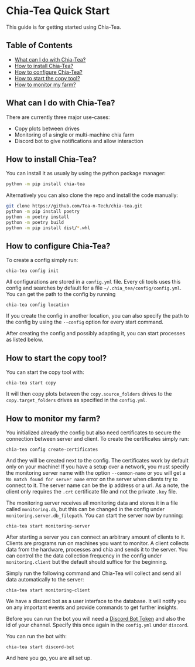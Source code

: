 # Chia-Tea Quick Start

This guide is for getting started using Chia-Tea.

## Table of Contents

- [What can I do with Chia-Tea?](#what-can-i-do-with-chia-tea)
- [How to install Chia-Tea?](#how-to-install-chia-tea)
- [How to configure Chia-Tea?](#how-to-configure-chia-tea)
- [How to start the copy tool?](#how-to-start-the-copy-tool)
- [How to monitor my farm?](#how-to-monitor-my-farm)

## What can I do with Chia-Tea?

There are currently three major use-cases:

- Copy plots between drives
- Monitoring of a single or multi-machine chia farm
- Discord bot to give notifications and allow interaction

## How to install Chia-Tea?

You can install it as usualy by using the python package manager:

```bash
python -m pip install chia-tea
```

Alternatively you can also clone the repo and install the code manually:

```bash
git clone https://github.com/Tea-n-Tech/chia-tea.git
python -m pip install poetry
python -m poetry install
python -m poetry build
python -m pip install dist/*.whl
```

## How to configure Chia-Tea?

To create a config simply run:

```
chia-tea config init
```

All configurations are stored in a `config.yml` file.
Every cli tools uses this config and searches by default for
a file `~/.chia_tea/config/config.yml`.
You can get the path to the config by running

```
chia-tea config location
```

If you create the config in another location, you can also specify the path to
the config by using the `--config` option for every start command.

After creating the config and possibly adapting it, you can start processes as
listed below.

## How to start the copy tool?

You can start the copy tool with:

```
chia-tea start copy
```

It will then copy plots between the `copy.source_folders` drives to the
`copy.target_folders` drives as specified in the `config.yml`.

## How to monitor my farm?

You initialized already the config but also need certificates to secure the
connection between server and client.
To create the certificates simply run:

```
chia-tea config create-certificates
```

And they will be created next to the config.
The certificates work by default only on your machine!
If you have a setup over a network, you must specify the monitoring server name
with the option `--common-name` or you will get a
`No match found for server name` error on the server when clients try to connect
to it.
The server name can be the ip address or a url.
As a note, the client only requires the `.crt` certificate file and not
the private `.key` file.

The monitoring server receives all monitoring data and stores it in a file
called `monitoring.db`, but this can be changed in the config under
`monitoring.server.db_filepath`.
You can start the server now by running:

```
chia-tea start monitoring-server
```

After starting a server you can connect an arbitrary amount of clients to it.
Clients are programs run on machines you want to monitor.
A client collects data from the hardware, processes and chia and sends it to
the server.
You can control the the data collection frequency in the config under
`monitoring.client` but the default should suffice for the beginning.

Simply run the following command and Chia-Tea will collect and send all data
automatically to the server:

```
chia-tea start monitoring-client
```

We have a discord bot as a user interface to the database.
It will notify you on any important events and provide commands to get further
insights.

Before you can run the bot you will need a
[Discord Bot Token](https://www.writebots.com/discord-bot-token/) and also the
id of your channel.
Specify this once again in the `config.yml` under `discord`.

You can run the bot with:

```
chia-tea start discord-bot
```

And here you go, you are all set up.
